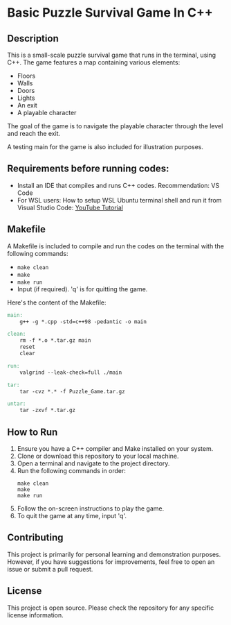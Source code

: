 # Basic Puzzle Survival Game In C++

## Description

This is a small-scale puzzle survival game that runs in the terminal, using C++. The game features a map containing various elements:

- Floors
- Walls
- Doors
- Lights
- An exit
- A playable character

The goal of the game is to navigate the playable character through the level and reach the exit.

A testing main for the game is also included for illustration purposes.

## Requirements before running codes:

- Install an IDE that compiles and runs C++ codes. Recommendation: VS Code
- For WSL users: How to setup WSL Ubuntu terminal shell and run it from Visual Studio Code: [YouTube Tutorial](https://www.youtube.com/watch?v=fp45HpZuhS8&t=112s)

## Makefile

A Makefile is included to compile and run the codes on the terminal with the following commands:

- `make clean`
- `make`
- `make run`
- Input (if required). 'q' is for quitting the game.

Here's the content of the Makefile:

```makefile
main:
	g++ -g *.cpp -std=c++98 -pedantic -o main

clean:
	rm -f *.o *.tar.gz main
	reset
	clear

run:
	valgrind --leak-check=full ./main

tar:
	tar -cvz *.* -f Puzzle_Game.tar.gz

untar:
	tar -zxvf *.tar.gz
```

## How to Run

1. Ensure you have a C++ compiler and Make installed on your system.
2. Clone or download this repository to your local machine.
3. Open a terminal and navigate to the project directory.
4. Run the following commands in order:
   ```
   make clean
   make
   make run
   ```
5. Follow the on-screen instructions to play the game.
6. To quit the game at any time, input 'q'.

## Contributing

This project is primarily for personal learning and demonstration purposes. However, if you have suggestions for improvements, feel free to open an issue or submit a pull request.

## License

This project is open source. Please check the repository for any specific license information.
